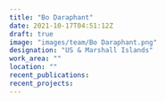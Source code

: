 ```yaml
---
title: "Bo Daraphant"
date: 2021-10-17T04:51:12Z
draft: true
image: "images/team/Bo Daraphant.png"
designation: "US & Marshall Islands"
work_area: ""
location: ""
recent_publications:
recent_projects:
---
```


